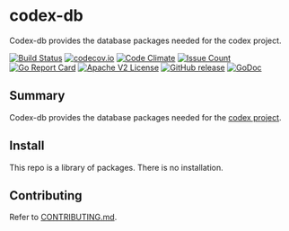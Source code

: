 # codex-db

Codex-db provides the database packages needed for the codex project.

[![Build Status](https://travis-ci.com/xmidt-org/codex-db.svg?branch=master)](https://travis-ci.com/xmidt-org/codex-db)
[![codecov.io](http://codecov.io/github/xmidt-org/codex-db/coverage.svg?branch=master)](http://codecov.io/github/xmidt-org/codex-db?branch=master)
[![Code Climate](https://codeclimate.com/github/xmidt-org/codex-db/badges/gpa.svg)](https://codeclimate.com/github/xmidt-org/codex-db)
[![Issue Count](https://codeclimate.com/github/xmidt-org/codex-db/badges/issue_count.svg)](https://codeclimate.com/github/xmidt-org/codex-db)
[![Go Report Card](https://goreportcard.com/badge/github.com/xmidt-org/codex-db)](https://goreportcard.com/report/github.com/xmidt-org/codex-db)
[![Apache V2 License](http://img.shields.io/badge/license-Apache%20V2-blue.svg)](https://github.com/xmidt-org/codex-db/blob/master/LICENSE)
[![GitHub release](https://img.shields.io/github/release/xmidt-org/codex-db.svg)](CHANGELOG.md)
[![GoDoc](https://godoc.org/github.com/xmidt-org/codex-db?status.svg)](https://godoc.org/github.com/xmidt-org/codex-db)

## Summary

Codex-db provides the database packages needed for the [codex project](https://github.com/xmidt-org/codex-deploy).

## Install
This repo is a library of packages.  There is no installation.

## Contributing
Refer to [CONTRIBUTING.md](CONTRIBUTING.md).